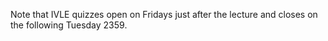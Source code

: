 <Panel class="item" header="Handbook sections to read" expandable>

<tabs>

<tab header="Project" class="book">

  <include src="../../handbook/teams.md" name="Forming Teams" dynamic />
  <include src="../../handbook/peer-evaluations.md" name="Peer Evaluations" dynamic />
  <include src="../../handbook/participation.md" name="Participation marks" dynamic />
  <include src="../../handbook/tools.md" name="Tools" dynamic />

</tab>

<tab header="FAQ" class="book">

  <include src="../../handbook/appendixC-faq.md#handbook-faq-slideFormat" name="Why slides are not detailed enough, handouts are wordy?" dynamic />
  <include src="../../handbook/appendixC-faq.md#handbook-faq-selfStudy" name="Why so much self-study?" dynamic />
  <include src="../../handbook/appendixC-faq.md#handbook-faq-favoriteTool" name="Why I'm not allowed to use my favorite OS/IDE/etc?" dynamic />

</tab>

</tabs>

</Panel>
<Panel class="item" header="Submit IVLE quiz" expandable>

Note that IVLE quizzes open on Fridays just after the lecture and closes on the following Tuesday 2359.

</Panel>
